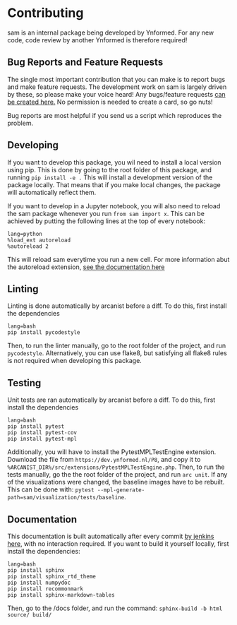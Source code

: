 # Contributing

sam is an internal package being developed by Ynformed. For any new code, code review by another Ynformed is therefore required!

## Bug Reports and Feature Requests

The single most important contribution that you can make is to report bugs and make feature requests. The development work on sam is largely driven by these, so please make your voice heard! Any bugs/feature requests [can be created here.](https://dev.ynformed.nl/project/view/22/) No permission is needed to create a card, so go nuts!

Bug reports are most helpful if you send us a script which reproduces the problem.

## Developing

If you want to develop this package, you wil need to install a local version using pip. This is done by going to the root folder of this package, and running `pip install -e .` This will install a development version of the package locally. That means that if you make local changes, the package will automatically reflect them. 

If you want to develop in a Jupyter notebook, you will also need to reload the sam package whenever you run `from sam import x`. This can be achieved by putting the following lines at the top of every notebook:

```
lang=python
%load_ext autoreload
%autoreload 2
```

This will reload sam everytime you run a new cell. For more information abut the autoreload extension, [see the documentation here](https://ipython.org/ipython-doc/3/config/extensions/autoreload.html)

## Linting

Linting is done automatically by arcanist before a diff. To do this, first install the dependencies

```
lang=bash
pip install pycodestyle
```

Then, to run the linter manually, go to the root folder of the project, and run `pycodestyle`. Alternatively, you can use flake8, but satisfying all flake8 rules is not required when developing this package.

## Testing

Unit tests are ran automatically by arcanist before a diff. To do this, first install the dependencies

```
lang=bash
pip install pytest
pip install pytest-cov
pip install pytest-mpl
```

Additionally, you will have to install the PytestMPLTestEngine extension. Download the file from `https://dev.ynformed.nl/P8`, and copy it to `%ARCANIST_DIR%/src/extensions/PytestMPLTestEngine.php`. Then, to run the tests manually, go the the root folder of the project, and run `arc unit`. If any of the visualizations were changed, the baseline images have to be rebuilt. This can be done with: `pytest --mpl-generate-path=sam/visualization/tests/baseline`.

## Documentation

This documentation is built automatically after every commit [by jenkins here](http://10.2.0.20/sam), with no interaction required. If you want to build it yourself locally, first install the dependencies:

```
lang=bash
pip install sphinx
pip install sphinx_rtd_theme
pip install numpydoc
pip install recommonmark
pip install sphinx-markdown-tables
```

Then, go to the /docs folder, and run the command: `sphinx-build -b html source/ build/`
